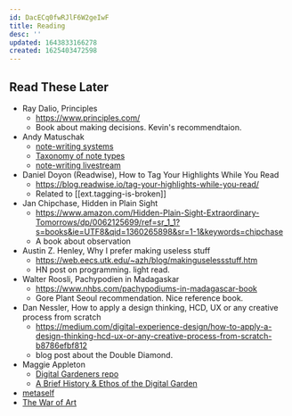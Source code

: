 ```yaml
---
id: DacECq0fwRJlF6W2geIwF
title: Reading
desc: ''
updated: 1643833166278
created: 1625403472598
---
```


## Read These Later

- Ray Dalio, Principles
  - https://www.principles.com/
  - Book about making decisions. Kevin's recommendtaion.
- Andy Matuschak
  - [note-writing systems](https://notes.andymatuschak.org/zhmLXArqiCMDr9Q13ViqN3hh3SmrKzjQxWAr)
  - [Taxonomy of note types](https://notes.andymatuschak.org/z6f6xgGG4NKjkA5NA1kDd46whJh2Gt5rAmfX)
  - [note-writing livestream](https://www.youtube.com/watch?v=DGcs4tyey18)
- Daniel Doyon (Readwise), How to Tag Your Highlights While You Read
  - https://blog.readwise.io/tag-your-highlights-while-you-read/
  - Related to [[ext.tagging-is-broken]]
- Jan Chipchase, Hidden in Plain Sight
  - https://www.amazon.com/Hidden-Plain-Sight-Extraordinary-Tomorrows/dp/0062125699/ref=sr_1_1?s=books&ie=UTF8&qid=1360265898&sr=1-1&keywords=chipchase
  - A book about observation
- Austin Z. Henley, Why I prefer making useless stuff
  - https://web.eecs.utk.edu/~azh/blog/makinguselessstuff.htm
  - HN post on programming. light read.
- Walter Roosli, Pachypodien in Madagaskar
  - https://www.nhbs.com/pachypodiums-in-madagascar-book
  - Gore Plant Seoul recommendation. Nice reference book.
- Dan Nessler, How to apply a design thinking, HCD, UX or any creative process from scratch
  - https://medium.com/digital-experience-design/how-to-apply-a-design-thinking-hcd-ux-or-any-creative-process-from-scratch-b8786efbf812
  - blog post about the Double Diamond.
- Maggie Appleton
  - [Digital Gardeners repo](https://github.com/MaggieAppleton/digital-gardeners)
  - [A Brief History & Ethos of the Digital Garden](https://maggieappleton.com/garden-history)
- [metaself](http://www.metaself.org/index.php)
- [The War of Art](https://www.amazon.com/dp/B007A4SDCG/ref=dp-kindle-redirect?_encoding=UTF8&btkr=1)
